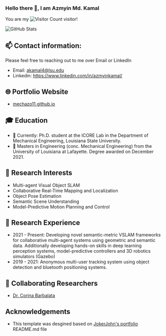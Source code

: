 ### Hello there 👋, I am Azmyin Md. Kamal

You are my ![Visitor Count](https://profile-counter.glitch.me/Mechazo11/count.svg) visitor!

![GitHub Stats](https://github-readme-stats.vercel.app/api?username=Mechazo11&show_icons=true&theme=buefy)

## 📫 Contact information:
Please feel free to reaching out to me over Email or LinkedIn
- Email: akamal4@lsu.edu
- Linkedin: https://www.linkedin.com/in/azmyinkamal/

## 🌐 Portfolio Website
- [mechazo11.github.io](https://mechazo11.github.io/)

## 🎓 Education

- 🏫 Currently: Ph.D. student at the ICORE Lab in the Department of Mechanical Engineering, Louisiana State University.
- 🏫 Masters in Engineering (conc. Mechanical Engineering) from the University of Louisiana at Lafayette. Degree awarded on December 2021.

## 🎯 Research Interests
- Multi-agent Visual Object SLAM
- Collaborative Real-Time Mapping and Localization
- Object Pose Estimation
- Semantic Scene Understanding
- Model-Predictive Motion Planning and Control

## 🔬 Research Experience
 - 2021 - Present: Developing novel semantic-metric VSLAM frameworks for collaborative multi-agent systems using geometric and semantic data. Additionally developing hands-on skills in deep learning perception systems, model-predictive controllers and 3D robotics simulators (Gazebo)
 - 2019 - 2021: Anonymous multi-user tracking system using object detection and bluetooth positioning systems.

## 🤝 Collaborating Researchers
- [Dr. Corina Barbalata](https://github.com/cbarbalata)

## Acknowledgements
- This template was desgined based on [JokerJohn's portfolio](https://github.com/JokerJohn/JokerJohn/blob/main/README.md?plain=1) README.md file


